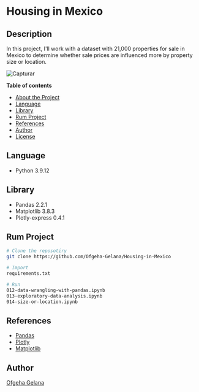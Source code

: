 # Housing in Mexico

## Description
In this project, I'll work with a dataset with 21,000 properties for sale in Mexico to determine whether sale prices are influenced more by property size or location.

![Capturar](https://github.com/IgorTraspadini/Housing-in-Mexico/assets/126266157/7b09e6a7-9d4b-44ce-bafe-8651f53710b9)



**Table of contents**
- [About the Project](#description)
- [Language](#language)
- [Library](#library)
- [Rum Project](#rum-project)
- [References](#references)
- [Author](#author)
- [License](#license)

## Language
- Python  3.9.12

## Library
- Pandas          2.2.1
- Matplotlib      3.8.3
- Plotly-express  0.4.1

## Rum Project
```bash
# Clone the reposotiry 
git clone https://github.com/Ofgeha-Gelana/Housing-in-Mexico

# Import
requirements.txt

# Run
012-data-wrangling-with-pandas.ipynb
013-exploratory-data-analysis.ipynb
014-size-or-location.ipynb
```

## References 
- [Pandas](https://pandas.pydata.org/)
- [Plotly](https://plotly.com/python/)
- [Matplotlib](https://matplotlib.org/)

## Author
[Ofgeha Gelana](https://www.linkedin.com/in/ofgeha-gelana/)


